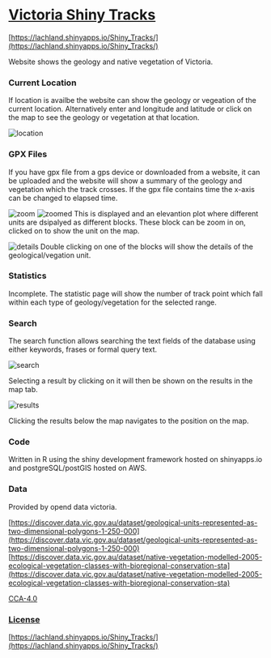# [Victoria Shiny Tracks](https://lachland.shinyapps.io/Shiny_Tracks/)
[https://lachland.shinyapps.io/Shiny_Tracks/](https://lachland.shinyapps.io/Shiny_Tracks/)

Website shows the geology and native vegetation of Victoria. 
### Current Location
If location is availbe the website can show the geology or vegeation of the current location.  Alternatively enter and longitude and latitude or click on the map to see the geology or vegetation at that location.

![location](https://github.com/LachlanD/Shiny_Db_Tracks/blob/main/img/location.PNG?raw=true)

### GPX Files
If you have gpx file from a gps device or downloaded from a website, it can be uploaded and the website will show a summary of the geology and vegetation which the track crosses.
If the gpx file contains time the x-axis can be changed to elapsed time.

![zoom](https://github.com/LachlanD/Shiny_Db_Tracks/blob/main/img/zooming.PNG?raw=true)
![zoomed](https://github.com/LachlanD/Shiny_Db_Tracks/blob/main/img/highlighted.PNG?raw=true)
This is displayed and an elevantion plot where different units are dsipalyed as different blocks.  These block can be zoom in on, clicked on to show the unit on the map.

![details](https://github.com/LachlanD/Shiny_Db_Tracks/blob/main/img/details.PNG?raw=true)
Double clicking on one of the blocks will show the details of the geological/vegation unit.

### Statistics
Incomplete. The statistic page will show the number of track point which fall within each type of geology/vegetation for the selected range.

### Search
The search function allows searching the text fields of the database using either keywords, frases or formal query text.  

![search](https://github.com/LachlanD/Shiny_Db_Tracks/blob/main/img/search.PNG?raw=true)

Selecting a result by clicking on it will then be shown on the results in the map tab.

![results](https://github.com/LachlanD/Shiny_Db_Tracks/blob/main/img/results.PNG?raw=true)

Clicking the results below the map navigates to the position on the map.


### Code
Written in R using the shiny development framework hosted on shinyapps.io and postgreSQL/postGIS hosted on AWS. 

### Data
Provided by opend data victoria.

[https://discover.data.vic.gov.au/dataset/geological-units-represented-as-two-dimensional-polygons-1-250-000](https://discover.data.vic.gov.au/dataset/geological-units-represented-as-two-dimensional-polygons-1-250-000)
[https://discover.data.vic.gov.au/dataset/native-vegetation-modelled-2005-ecological-vegetation-classes-with-bioregional-conservation-sta](https://discover.data.vic.gov.au/dataset/native-vegetation-modelled-2005-ecological-vegetation-classes-with-bioregional-conservation-sta)

[CCA-4.0](https://creativecommons.org/licenses/by/4.0/legalcode)

### [License](https://github.com/LachlanD/Shiny_Db_Tracks/blob/main/LICENSE)

[https://lachland.shinyapps.io/Shiny_Tracks/](https://lachland.shinyapps.io/Shiny_Tracks/)
